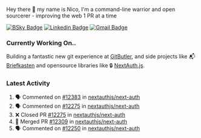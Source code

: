 
Hey there 👋 my name is Nico, I'm a command-line warrior and open sourcerer - improving the web 1 PR at a time

[![BSky Badge](https://img.shields.io/badge/-%20%40ndo.dev%20-%200285FF?style=flat-square&logo=bluesky&color=%23161e27)](https://bsky.app/profile/ndo.dev) [![Linkedin Badge](https://img.shields.io/badge/-ndom91-blue?style=flat-square&logo=Linkedin&logoColor=white&link=https://www.linkedin.com/in/ndom91/)](https://www.linkedin.com/in/ndom91/) [![Gmail Badge](https://img.shields.io/badge/-yo@ndo.dev-c14438?style=flat-square&logo=mail.ru&logoColor=white&link=mailto:yo@ndo.dev)](mailto:yo@ndo.dev)

### Currently Working On..

Building a fantastic new git experience at [GitButler](https://github.com/gitbutlerapp), and side projects like 📬 [Briefkasten](https://briefkastenhq.com) and opensource libraries like 🔒 [NextAuth.js](https://github.com/nextauthjs/next-auth).

<!--START_SECTION_PROFILE_VIEWS:readme-info-->
<!--END_SECTION_PROFILE_VIEWS:readme-info-->

<!--START_SECTION_DAILY_COMMIT:readme-info-->
<!--END_SECTION_DAILY_COMMIT:readme-info-->

<!--START_SECTION_WEEKLY_COMMIT:readme-info-->
<!--END_SECTION_WEEKLY_COMMIT:readme-info-->

### Latest Activity

<!--START_SECTION:activity-->
1. 🗣 Commented on [#12383](https://github.com/nextauthjs/next-auth/pull/12383#issuecomment-2558320081) in [nextauthjs/next-auth](https://github.com/nextauthjs/next-auth)
2. 🗣 Commented on [#12275](https://github.com/nextauthjs/next-auth/pull/12275#issuecomment-2558308105) in [nextauthjs/next-auth](https://github.com/nextauthjs/next-auth)
3. ❌ Closed PR [#12275](https://github.com/nextauthjs/next-auth/pull/12275) in [nextauthjs/next-auth](https://github.com/nextauthjs/next-auth)
4. 🎉 Merged PR [#12309](https://github.com/nextauthjs/next-auth/pull/12309) in [nextauthjs/next-auth](https://github.com/nextauthjs/next-auth)
5. 🗣 Commented on [#12250](https://github.com/nextauthjs/next-auth/pull/12250#issuecomment-2558307252) in [nextauthjs/next-auth](https://github.com/nextauthjs/next-auth)
<!--END_SECTION:activity-->
